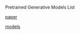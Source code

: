 Pretrained Generative Models List

[paper](https://github.com/junyanz/iGAN)

[models](https://people.eecs.berkeley.edu/~junyanz/projects/gvm/models/theano_dcgan/)
